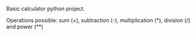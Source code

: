 Basic calculator python project.

Operations possible: sum (+), subtraction (-), multiplication (*), division (/) and power (**)
